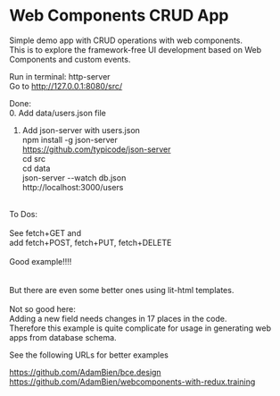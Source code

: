 # Web Components CRUD App

Simple demo app with CRUD operations with web components.<br>
This is to explore the framework-free UI development based on Web Components and custom events.<br>

Run in terminal: http-server<br>
Go to http://127.0.0.1:8080/src/<br>

Done:<br>
0. Add data/users.json file<br>
1. Add json-server with users.json<br>
npm install -g json-server<br>
https://github.com/typicode/json-server<br>
cd src <br>
cd data <br>
json-server --watch db.json<br>
http://localhost:3000/users<br>
<br>
To Dos:<br>
<br>
See fetch+GET and <br>
add fetch+POST, fetch+PUT, fetch+DELETE<br>
<br>
Good example!!!!<br><br><br>
But there are even some better ones using lit-html templates.
<br><br>
Not so good here: <br>
Adding a new field needs changes in 17 places in the code.<br>
Therefore this example is quite complicate for usage in generating web apps from database schema.<br>

See the following URLs for better examples<br>

https://github.com/AdamBien/bce.design <br>
https://github.com/AdamBien/webcomponents-with-redux.training<br>
